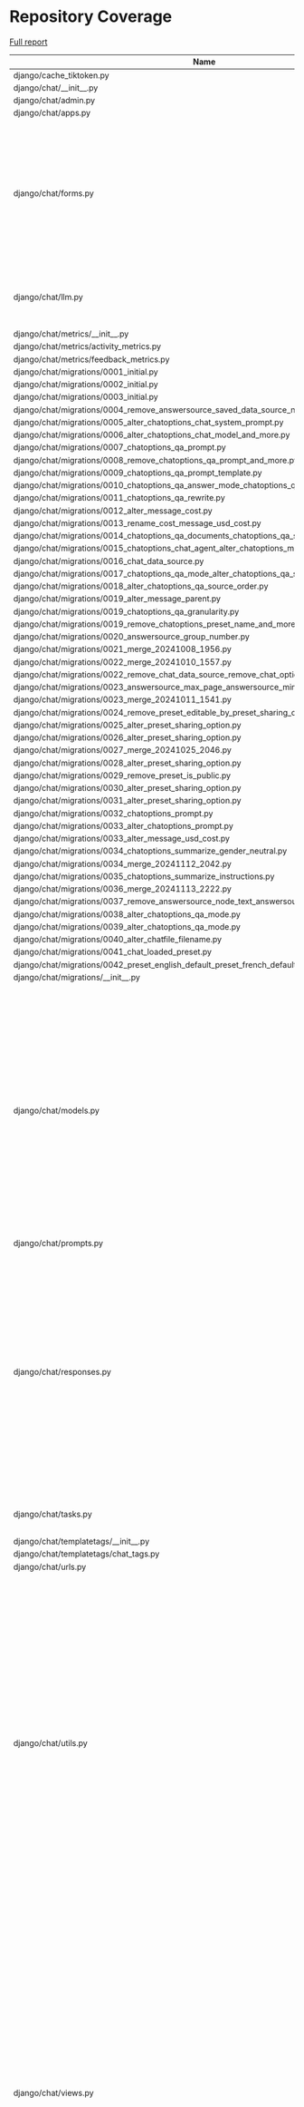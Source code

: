 # Repository Coverage

[Full report](https://htmlpreview.github.io/?https://github.com/justicecanada/otto/blob/python-coverage-comment-action-data/htmlcov/index.html)

| Name                                                                                                          |    Stmts |     Miss |   Cover |   Missing |
|-------------------------------------------------------------------------------------------------------------- | -------: | -------: | ------: | --------: |
| django/cache\_tiktoken.py                                                                                     |        8 |        8 |      0% |      1-17 |
| django/chat/\_\_init\_\_.py                                                                                   |        0 |        0 |    100% |           |
| django/chat/admin.py                                                                                          |        1 |        1 |      0% |         1 |
| django/chat/apps.py                                                                                           |        4 |        0 |    100% |           |
| django/chat/forms.py                                                                                          |      148 |       25 |     83% |38, 46, 78, 98-110, 114-119, 128, 143, 147-152, 161, 332, 334-336, 416-418 |
| django/chat/llm.py                                                                                            |       99 |       13 |     87% |71, 90-92, 98-100, 118-124, 244 |
| django/chat/metrics/\_\_init\_\_.py                                                                           |        0 |        0 |    100% |           |
| django/chat/metrics/activity\_metrics.py                                                                      |        4 |        0 |    100% |           |
| django/chat/metrics/feedback\_metrics.py                                                                      |        3 |        0 |    100% |           |
| django/chat/migrations/0001\_initial.py                                                                       |        6 |        0 |    100% |           |
| django/chat/migrations/0002\_initial.py                                                                       |        6 |        0 |    100% |           |
| django/chat/migrations/0003\_initial.py                                                                       |        7 |        0 |    100% |           |
| django/chat/migrations/0004\_remove\_answersource\_saved\_data\_source\_name.py                               |        4 |        0 |    100% |           |
| django/chat/migrations/0005\_alter\_chatoptions\_chat\_system\_prompt.py                                      |        4 |        0 |    100% |           |
| django/chat/migrations/0006\_alter\_chatoptions\_chat\_model\_and\_more.py                                    |        4 |        0 |    100% |           |
| django/chat/migrations/0007\_chatoptions\_qa\_prompt.py                                                       |        4 |        0 |    100% |           |
| django/chat/migrations/0008\_remove\_chatoptions\_qa\_prompt\_and\_more.py                                    |        4 |        0 |    100% |           |
| django/chat/migrations/0009\_chatoptions\_qa\_prompt\_template.py                                             |        4 |        0 |    100% |           |
| django/chat/migrations/0010\_chatoptions\_qa\_answer\_mode\_chatoptions\_qa\_prune\_and\_more.py              |        4 |        0 |    100% |           |
| django/chat/migrations/0011\_chatoptions\_qa\_rewrite.py                                                      |        4 |        0 |    100% |           |
| django/chat/migrations/0012\_alter\_message\_cost.py                                                          |        4 |        0 |    100% |           |
| django/chat/migrations/0013\_rename\_cost\_message\_usd\_cost.py                                              |        4 |        0 |    100% |           |
| django/chat/migrations/0014\_chatoptions\_qa\_documents\_chatoptions\_qa\_scope.py                            |        4 |        0 |    100% |           |
| django/chat/migrations/0015\_chatoptions\_chat\_agent\_alter\_chatoptions\_mode.py                            |        4 |        0 |    100% |           |
| django/chat/migrations/0016\_chat\_data\_source.py                                                            |        5 |        0 |    100% |           |
| django/chat/migrations/0017\_chatoptions\_qa\_mode\_alter\_chatoptions\_qa\_scope.py                          |        4 |        0 |    100% |           |
| django/chat/migrations/0018\_alter\_chatoptions\_qa\_source\_order.py                                         |        4 |        0 |    100% |           |
| django/chat/migrations/0019\_alter\_message\_parent.py                                                        |        5 |        0 |    100% |           |
| django/chat/migrations/0019\_chatoptions\_qa\_granularity.py                                                  |        4 |        0 |    100% |           |
| django/chat/migrations/0019\_remove\_chatoptions\_preset\_name\_and\_more.py                                  |        6 |        0 |    100% |           |
| django/chat/migrations/0020\_answersource\_group\_number.py                                                   |        4 |        0 |    100% |           |
| django/chat/migrations/0021\_merge\_20241008\_1956.py                                                         |        4 |        0 |    100% |           |
| django/chat/migrations/0022\_merge\_20241010\_1557.py                                                         |        4 |        0 |    100% |           |
| django/chat/migrations/0022\_remove\_chat\_data\_source\_remove\_chat\_options\_and\_more.py                  |        5 |        0 |    100% |           |
| django/chat/migrations/0023\_answersource\_max\_page\_answersource\_min\_page.py                              |        4 |        0 |    100% |           |
| django/chat/migrations/0023\_merge\_20241011\_1541.py                                                         |        4 |        0 |    100% |           |
| django/chat/migrations/0024\_remove\_preset\_editable\_by\_preset\_sharing\_option.py                         |        4 |        0 |    100% |           |
| django/chat/migrations/0025\_alter\_preset\_sharing\_option.py                                                |        4 |        0 |    100% |           |
| django/chat/migrations/0026\_alter\_preset\_sharing\_option.py                                                |        4 |        0 |    100% |           |
| django/chat/migrations/0027\_merge\_20241025\_2046.py                                                         |        4 |        0 |    100% |           |
| django/chat/migrations/0028\_alter\_preset\_sharing\_option.py                                                |        4 |        0 |    100% |           |
| django/chat/migrations/0029\_remove\_preset\_is\_public.py                                                    |        4 |        0 |    100% |           |
| django/chat/migrations/0030\_alter\_preset\_sharing\_option.py                                                |        4 |        0 |    100% |           |
| django/chat/migrations/0031\_alter\_preset\_sharing\_option.py                                                |        4 |        0 |    100% |           |
| django/chat/migrations/0032\_chatoptions\_prompt.py                                                           |        4 |        0 |    100% |           |
| django/chat/migrations/0033\_alter\_chatoptions\_prompt.py                                                    |        4 |        0 |    100% |           |
| django/chat/migrations/0033\_alter\_message\_usd\_cost.py                                                     |        4 |        0 |    100% |           |
| django/chat/migrations/0034\_chatoptions\_summarize\_gender\_neutral.py                                       |        4 |        0 |    100% |           |
| django/chat/migrations/0034\_merge\_20241112\_2042.py                                                         |        4 |        0 |    100% |           |
| django/chat/migrations/0035\_chatoptions\_summarize\_instructions.py                                          |        4 |        0 |    100% |           |
| django/chat/migrations/0036\_merge\_20241113\_2222.py                                                         |        4 |        0 |    100% |           |
| django/chat/migrations/0037\_remove\_answersource\_node\_text\_answersource\_node\_id.py                      |        4 |        0 |    100% |           |
| django/chat/migrations/0038\_alter\_chatoptions\_qa\_mode.py                                                  |        4 |        0 |    100% |           |
| django/chat/migrations/0039\_alter\_chatoptions\_qa\_mode.py                                                  |        4 |        0 |    100% |           |
| django/chat/migrations/0040\_alter\_chatfile\_filename.py                                                     |        4 |        0 |    100% |           |
| django/chat/migrations/0041\_chat\_loaded\_preset.py                                                          |        5 |        0 |    100% |           |
| django/chat/migrations/0042\_preset\_english\_default\_preset\_french\_default\_and\_more.py                  |        6 |        0 |    100% |           |
| django/chat/migrations/\_\_init\_\_.py                                                                        |        0 |        0 |    100% |           |
| django/chat/models.py                                                                                         |      326 |       34 |     90% |31, 80, 225-228, 233-239, 247, 367, 378-379, 384-385, 389-393, 400, 405, 411-412, 415, 443, 459, 521, 525-527, 550, 588, 598 |
| django/chat/prompts.py                                                                                        |        5 |        0 |    100% |           |
| django/chat/responses.py                                                                                      |      293 |       75 |     74% |74, 112, 210, 264, 270-290, 358-359, 364-380, 383-413, 453, 459-469, 519, 565-599, 605-609, 668, 695, 699, 740-741 |
| django/chat/tasks.py                                                                                          |       71 |       16 |     77% |22-30, 92-93, 96-101 |
| django/chat/templatetags/\_\_init\_\_.py                                                                      |        0 |        0 |    100% |           |
| django/chat/templatetags/chat\_tags.py                                                                        |        5 |        0 |    100% |           |
| django/chat/urls.py                                                                                           |        6 |        0 |    100% |           |
| django/chat/utils.py                                                                                          |      314 |       54 |     83% |117, 129-130, 142-146, 190, 209, 211-212, 224-240, 248-249, 256-257, 292-295, 301-308, 339-341, 356-358, 380, 452, 454, 471, 525-532, 540, 557-561, 597-607, 614 |
| django/chat/views.py                                                                                          |      434 |       65 |     85% |93-95, 128, 153-155, 158-160, 184, 204-211, 217, 314-318, 415, 435-455, 486-491, 543, 546, 612, 625, 660-661, 714-722, 786-788, 794-810, 820-821, 830-833, 871-880, 884-886 |
| django/import\_timer.py                                                                                       |        6 |        6 |      0% |       1-8 |
| django/laws/\_\_init\_\_.py                                                                                   |        0 |        0 |    100% |           |
| django/laws/admin.py                                                                                          |        1 |        1 |      0% |         1 |
| django/laws/apps.py                                                                                           |        4 |        0 |    100% |           |
| django/laws/forms.py                                                                                          |       54 |        6 |     89% |24-29, 38, 52-57, 66 |
| django/laws/management/commands/load\_laws\_xml.py                                                            |      442 |      121 |     73% |29, 33-62, 77, 88-90, 106-109, 119-123, 151, 180, 241, 259, 261, 263, 282, 285, 287, 302-303, 305-306, 403-406, 416-434, 460-464, 476, 502, 554-555, 596-598, 714-720, 738-739, 741, 749, 789, 791, 809-811, 841-843, 846-848, 856-858, 860-862, 864-866, 868-870, 923-925, 941-943, 961-967, 1015-1026, 1031, 1040-1041, 1066-1072 |
| django/laws/migrations/0001\_initial.py                                                                       |        5 |        0 |    100% |           |
| django/laws/migrations/0002\_remove\_law\_lang\_remove\_law\_law\_id\_and\_more.py                            |        4 |        0 |    100% |           |
| django/laws/migrations/\_\_init\_\_.py                                                                        |        0 |        0 |    100% |           |
| django/laws/models.py                                                                                         |      104 |       22 |     79% |42-46, 90, 115-118, 152, 156-164, 168-169 |
| django/laws/prompts.py                                                                                        |        2 |        0 |    100% |           |
| django/laws/translation.py                                                                                    |        5 |        0 |    100% |           |
| django/laws/urls.py                                                                                           |        4 |        0 |    100% |           |
| django/laws/utils.py                                                                                          |       70 |       21 |     70% |26-36, 41-47, 59-66, 77, 93-95 |
| django/laws/views.py                                                                                          |      210 |       44 |     79% |64-94, 105, 122, 152-159, 169, 204, 221, 243, 284, 286, 291-293, 305, 309, 335, 343, 351, 361, 368, 427-435 |
| django/librarian/\_\_init\_\_.py                                                                              |        0 |        0 |    100% |           |
| django/librarian/admin.py                                                                                     |        5 |        5 |      0% |       1-7 |
| django/librarian/apps.py                                                                                      |        4 |        0 |    100% |           |
| django/librarian/forms.py                                                                                     |      101 |       19 |     81% |125-126, 204-215, 221-230 |
| django/librarian/metrics/\_\_init\_\_.py                                                                      |        0 |        0 |    100% |           |
| django/librarian/metrics/activity\_metrics.py                                                                 |        9 |        9 |      0% |      1-50 |
| django/librarian/migrations/0001\_initial.py                                                                  |        6 |        0 |    100% |           |
| django/librarian/migrations/0002\_initial.py                                                                  |        7 |        0 |    100% |           |
| django/librarian/migrations/0003\_library\_is\_default\_library.py                                            |        4 |        0 |    100% |           |
| django/librarian/migrations/0004\_document\_cost.py                                                           |        4 |        0 |    100% |           |
| django/librarian/migrations/0005\_rename\_cost\_document\_usd\_cost.py                                        |        4 |        0 |    100% |           |
| django/librarian/migrations/0006\_alter\_library\_options\_library\_is\_personal\_library.py                  |        4 |        0 |    100% |           |
| django/librarian/migrations/0007\_remove\_library\_chat\_datasource\_chat.py                                  |        5 |        0 |    100% |           |
| django/librarian/migrations/0008\_remove\_datasource\_chat.py                                                 |        4 |        0 |    100% |           |
| django/librarian/migrations/0009\_datasource\_chat.py                                                         |        5 |        0 |    100% |           |
| django/librarian/migrations/0010\_document\_pdf\_extraction\_method.py                                        |        4 |        0 |    100% |           |
| django/librarian/migrations/0011\_alter\_datasource\_options\_alter\_library\_options.py                      |        4 |        0 |    100% |           |
| django/librarian/migrations/0012\_remove\_document\_sha256\_hash.py                                           |        4 |        0 |    100% |           |
| django/librarian/migrations/0013\_document\_status\_details.py                                                |        4 |        0 |    100% |           |
| django/librarian/migrations/0014\_alter\_libraryuserrole\_user.py                                             |        6 |        0 |    100% |           |
| django/librarian/migrations/0015\_alter\_document\_extracted\_title\_and\_more.py                             |        4 |        0 |    100% |           |
| django/librarian/migrations/\_\_init\_\_.py                                                                   |        0 |        0 |    100% |           |
| django/librarian/models.py                                                                                    |      288 |       37 |     87% |53-55, 123, 125, 133, 135, 137, 143, 152-153, 164-166, 184, 188, 230, 292-293, 383-392, 407, 435-437, 447-448, 454, 470 |
| django/librarian/tasks.py                                                                                     |      113 |       39 |     65% |42-75, 82, 92, 105, 115, 135, 157-159, 170-173, 192-193 |
| django/librarian/translation.py                                                                               |        8 |        0 |    100% |           |
| django/librarian/urls.py                                                                                      |        4 |        0 |    100% |           |
| django/librarian/utils/markdown\_splitter.py                                                                  |      183 |       10 |     95% |72, 75-77, 88, 123, 137, 260, 270, 277 |
| django/librarian/utils/process\_engine.py                                                                     |      441 |       57 |     87% |44-46, 51, 147, 152, 162-163, 167, 173, 176, 183, 185, 187, 189, 195, 197, 199, 246, 259, 271-272, 285-294, 296-298, 343-349, 386, 410, 426-428, 477-481, 487-491, 495, 543-544, 578, 665, 687 |
| django/librarian/views.py                                                                                     |      288 |       53 |     82% |70-90, 96, 126-148, 184-205, 234-249, 308-309, 328, 335-337, 455, 460 |
| django/manage.py                                                                                              |       11 |       11 |      0% |      3-23 |
| django/otto/\_\_init\_\_.py                                                                                   |        2 |        0 |    100% |           |
| django/otto/admin.py                                                                                          |        0 |        0 |    100% |           |
| django/otto/asgi.py                                                                                           |        8 |        8 |      0% |     10-24 |
| django/otto/celery.py                                                                                         |       16 |        1 |     94% |        69 |
| django/otto/context\_processors.py                                                                            |       10 |        4 |     60% |      9-13 |
| django/otto/forms.py                                                                                          |       68 |        4 |     94% |72, 74, 202-203 |
| django/otto/management/commands/delete\_empty\_chats.py                                                       |       19 |        1 |     95% |        29 |
| django/otto/management/commands/delete\_old\_chats.py                                                         |       20 |        2 |     90% |    31, 35 |
| django/otto/management/commands/delete\_text\_extractor\_files.py                                             |       18 |        0 |    100% |           |
| django/otto/management/commands/reset\_app\_data.py                                                           |      134 |       20 |     85% |68-73, 91, 107-112, 132-137, 158-163, 177-178, 183-186, 201-206, 217 |
| django/otto/management/commands/update\_exchange\_rate.py                                                     |       22 |        3 |     86% |     32-34 |
| django/otto/metrics/\_\_init\_\_.py                                                                           |        0 |        0 |    100% |           |
| django/otto/metrics/activity\_metrics.py                                                                      |        2 |        0 |    100% |           |
| django/otto/metrics/feedback\_metrics.py                                                                      |        3 |        3 |      0% |       1-8 |
| django/otto/migrations/0001\_initial.py                                                                       |        8 |        0 |    100% |           |
| django/otto/migrations/0002\_costtype\_feature\_short\_name\_cost.py                                          |        6 |        0 |    100% |           |
| django/otto/migrations/0003\_cost\_document\_cost\_message\_cost\_request\_id\_and\_more.py                   |        5 |        0 |    100% |           |
| django/otto/migrations/0004\_pilot\_user\_pilot.py                                                            |        5 |        0 |    100% |           |
| django/otto/migrations/0005\_alter\_cost\_date\_incurred.py                                                   |        4 |        0 |    100% |           |
| django/otto/migrations/0006\_cost\_law.py                                                                     |        5 |        0 |    100% |           |
| django/otto/migrations/0007\_alter\_cost\_feature.py                                                          |        4 |        0 |    100% |           |
| django/otto/migrations/0008\_alter\_cost\_cost\_type\_alter\_cost\_document\_and\_more.py                     |        6 |        0 |    100% |           |
| django/otto/migrations/0008\_user\_default\_preset.py                                                         |        5 |        0 |    100% |           |
| django/otto/migrations/0009\_alter\_cost\_cost\_type.py                                                       |        5 |        0 |    100% |           |
| django/otto/migrations/0009\_merge\_20241011\_1541.py                                                         |        4 |        0 |    100% |           |
| django/otto/migrations/0010\_alter\_cost\_cost\_type.py                                                       |        5 |        0 |    100% |           |
| django/otto/migrations/0010\_user\_daily\_max.py                                                              |        4 |        0 |    100% |           |
| django/otto/migrations/0011\_merge\_20241015\_2016.py                                                         |        4 |        0 |    100% |           |
| django/otto/migrations/0011\_remove\_user\_daily\_max\_user\_weekly\_max\_and\_more.py                        |        4 |        0 |    100% |           |
| django/otto/migrations/0012\_remove\_user\_weekly\_max\_override\_user\_weekly\_bonus.py                      |        4 |        0 |    100% |           |
| django/otto/migrations/0013\_alter\_feedback\_otto\_version.py                                                |        4 |        0 |    100% |           |
| django/otto/migrations/0013\_merge\_20241018\_2115.py                                                         |        4 |        0 |    100% |           |
| django/otto/migrations/0014\_merge\_20241104\_1813.py                                                         |        4 |        0 |    100% |           |
| django/otto/migrations/0015\_alter\_feedback\_feedback\_type.py                                               |        4 |        0 |    100% |           |
| django/otto/migrations/0015\_ottostatus.py                                                                    |        4 |        0 |    100% |           |
| django/otto/migrations/0016\_feedback\_priority\_feedback\_status.py                                          |        4 |        0 |    100% |           |
| django/otto/migrations/0016\_ottostatus\_exchange\_rate.py                                                    |        4 |        0 |    100% |           |
| django/otto/migrations/0017\_alter\_cost\_feature\_alter\_feature\_category.py                                |        4 |        0 |    100% |           |
| django/otto/migrations/0017\_feedback\_admin\_notes\_feedback\_created\_by\_and\_more.py                      |        6 |        0 |    100% |           |
| django/otto/migrations/0018\_feedback\_url\_context.py                                                        |        4 |        0 |    100% |           |
| django/otto/migrations/0019\_alter\_feedback\_feedback\_type.py                                               |        4 |        0 |    100% |           |
| django/otto/migrations/0020\_merge\_20241122\_2011.py                                                         |        4 |        0 |    100% |           |
| django/otto/migrations/0021\_merge\_20241127\_1803.py                                                         |        4 |        0 |    100% |           |
| django/otto/migrations/0022\_rename\_weekly\_bonus\_user\_monthly\_bonus\_and\_more.py                        |        4 |        0 |    100% |           |
| django/otto/migrations/0023\_blockedurl.py                                                                    |        4 |        0 |    100% |           |
| django/otto/migrations/\_\_init\_\_.py                                                                        |        0 |        0 |    100% |           |
| django/otto/models.py                                                                                         |      280 |       31 |     89% |26-28, 76-79, 112, 116-119, 154, 193, 196, 212, 233, 240, 258, 375, 378, 430, 436, 460, 464, 468, 472, 518-519, 533, 537, 541, 562 |
| django/otto/rules.py                                                                                          |      158 |       19 |     88% |26, 42, 49, 51, 101-103, 108-110, 115-117, 146, 212-214, 250-251 |
| django/otto/secure\_models.py                                                                                 |      248 |       91 |     63% |21-22, 61, 86-100, 129-130, 135-136, 149-154, 183-224, 248, 268-269, 307, 337, 350, 359, 378, 393, 398, 403, 409-415, 418, 423, 437, 442, 447, 454-482, 485-486, 491-498, 501-502, 508-522, 536-537, 542-552, 557-558, 561-562 |
| django/otto/settings.py                                                                                       |      159 |       23 |     86% |38-41, 51-52, 218-227, 297, 310, 367-374, 403, 493-494 |
| django/otto/tasks.py                                                                                          |       37 |        7 |     81% |11, 16, 38, 48, 61-63 |
| django/otto/templatetags/\_\_init\_\_.py                                                                      |        0 |        0 |    100% |           |
| django/otto/templatetags/filters.py                                                                           |       10 |        1 |     90% |         8 |
| django/otto/templatetags/tags.py                                                                              |       10 |        1 |     90% |        18 |
| django/otto/translation.py                                                                                    |       17 |        0 |    100% |           |
| django/otto/urls.py                                                                                           |       13 |        2 |     85% |   95, 100 |
| django/otto/utils/auth.py                                                                                     |       36 |        6 |     83% |     18-32 |
| django/otto/utils/common.py                                                                                   |       44 |        0 |    100% |           |
| django/otto/utils/decorators.py                                                                               |       62 |        4 |     94% |24-25, 65, 87 |
| django/otto/utils/logging.py                                                                                  |       15 |        0 |    100% |           |
| django/otto/utils/middleware.py                                                                               |       17 |        1 |     94% |        23 |
| django/otto/views.py                                                                                          |      545 |      112 |     79% |61, 66, 71-85, 126, 136-147, 162, 283, 384, 436-439, 455-456, 480, 490-493, 522-532, 544-549, 552, 561, 563-566, 568-569, 571-574, 597, 605, 614, 630-641, 747-748, 779, 781, 783, 797, 799, 806-807, 810-813, 823-829, 839, 841, 843, 848-868, 907, 916-925, 1013, 1044, 1077-1100 |
| django/otto/wsgi.py                                                                                           |        4 |        4 |      0% |     10-16 |
| django/postgres\_wrapper/\_\_init\_\_.py                                                                      |        0 |        0 |    100% |           |
| django/postgres\_wrapper/base.py                                                                              |        6 |        0 |    100% |           |
| django/tests/\_\_init\_\_.py                                                                                  |        0 |        0 |    100% |           |
| django/tests/chat/test\_answer\_sources.py                                                                    |       38 |        0 |    100% |           |
| django/tests/chat/test\_chat\_models.py                                                                       |       36 |        1 |     97% |        48 |
| django/tests/chat/test\_chat\_options.py                                                                      |       54 |        0 |    100% |           |
| django/tests/chat/test\_chat\_procs.py                                                                        |      209 |        0 |    100% |           |
| django/tests/chat/test\_chat\_readonly.py                                                                     |       33 |        0 |    100% |           |
| django/tests/chat/test\_chat\_translate.py                                                                    |       37 |        0 |    100% |           |
| django/tests/chat/test\_chat\_views.py                                                                        |      615 |       11 |     98% |   579-597 |
| django/tests/conftest.py                                                                                      |      170 |        5 |     97% |36, 211, 241-245 |
| django/tests/laws/conftest.py                                                                                 |        9 |        0 |    100% |           |
| django/tests/laws/test\_laws\_utils.py                                                                        |       45 |        0 |    100% |           |
| django/tests/laws/test\_laws\_views.py                                                                        |       45 |        0 |    100% |           |
| django/tests/librarian/test\_document\_loading.py                                                             |      179 |        0 |    100% |           |
| django/tests/librarian/test\_librarian.py                                                                     |      262 |        0 |    100% |           |
| django/tests/librarian/test\_markdown\_splitter.py                                                            |      282 |        0 |    100% |           |
| django/tests/otto/test\_budget.py                                                                             |       37 |        0 |    100% |           |
| django/tests/otto/test\_cleanup.py                                                                            |      210 |        0 |    100% |           |
| django/tests/otto/test\_exchange\_rate\_update.py                                                             |       11 |        0 |    100% |           |
| django/tests/otto/test\_feedback\_dashboard.py                                                                |      109 |        0 |    100% |           |
| django/tests/otto/test\_load\_test.py                                                                         |       64 |        0 |    100% |           |
| django/tests/otto/test\_manage\_users.py                                                                      |      129 |        0 |    100% |           |
| django/tests/otto/test\_otto\_forms.py                                                                        |       11 |        0 |    100% |           |
| django/tests/otto/test\_otto\_models.py                                                                       |       37 |        0 |    100% |           |
| django/tests/otto/test\_otto\_views.py                                                                        |       63 |        0 |    100% |           |
| django/tests/otto/test\_utils\_common.py                                                                      |       13 |        0 |    100% |           |
| django/tests/otto/test\_utils\_middleware.py                                                                  |       35 |        0 |    100% |           |
| django/tests/settings.py                                                                                      |        0 |        0 |    100% |           |
| django/tests/template\_wizard/test\_template\_wizard\_views.py                                                |       19 |        0 |    100% |           |
| django/tests/text\_extractor/test\_tasks.py                                                                   |       39 |        0 |    100% |           |
| django/tests/text\_extractor/test\_utils.py                                                                   |      106 |        0 |    100% |           |
| django/tests/text\_extractor/test\_views.py                                                                   |       95 |        2 |     98% |  150, 161 |
| django/text\_extractor/\_\_init\_\_.py                                                                        |        0 |        0 |    100% |           |
| django/text\_extractor/admin.py                                                                               |        1 |        1 |      0% |         1 |
| django/text\_extractor/apps.py                                                                                |       11 |        1 |     91% |        21 |
| django/text\_extractor/migrations/0001\_initial.py                                                            |        6 |        0 |    100% |           |
| django/text\_extractor/migrations/0002\_remove\_outputfile\_file\_id\_alter\_outputfile\_file\_name.py        |        4 |        0 |    100% |           |
| django/text\_extractor/migrations/0003\_remove\_outputfile\_file\_outputfile\_celery\_task\_ids\_and\_more.py |        4 |        0 |    100% |           |
| django/text\_extractor/migrations/0004\_outputfile\_usd\_cost.py                                              |        4 |        0 |    100% |           |
| django/text\_extractor/migrations/\_\_init\_\_.py                                                             |        0 |        0 |    100% |           |
| django/text\_extractor/models.py                                                                              |       17 |        1 |     94% |        28 |
| django/text\_extractor/tasks.py                                                                               |       18 |        2 |     89% |     34-35 |
| django/text\_extractor/urls.py                                                                                |        4 |        0 |    100% |           |
| django/text\_extractor/utils.py                                                                               |      211 |       42 |     80% |57-80, 115-116, 164-166, 184, 295-297, 351-355, 362-363, 369, 375-379 |
| django/text\_extractor/views.py                                                                               |      108 |       21 |     81% |41, 59-74, 84, 98-106, 119-125, 142, 146, 163, 173, 193-194 |
|                                                                                                     **TOTAL** | **9866** | **1187** | **88%** |           |


## Setup coverage badge

Below are examples of the badges you can use in your main branch `README` file.

### Direct image

[![Coverage badge](https://raw.githubusercontent.com/justicecanada/otto/python-coverage-comment-action-data/badge.svg)](https://htmlpreview.github.io/?https://github.com/justicecanada/otto/blob/python-coverage-comment-action-data/htmlcov/index.html)

This is the one to use if your repository is private or if you don't want to customize anything.

### [Shields.io](https://shields.io) Json Endpoint

[![Coverage badge](https://img.shields.io/endpoint?url=https://raw.githubusercontent.com/justicecanada/otto/python-coverage-comment-action-data/endpoint.json)](https://htmlpreview.github.io/?https://github.com/justicecanada/otto/blob/python-coverage-comment-action-data/htmlcov/index.html)

Using this one will allow you to [customize](https://shields.io/endpoint) the look of your badge.
It won't work with private repositories. It won't be refreshed more than once per five minutes.

### [Shields.io](https://shields.io) Dynamic Badge

[![Coverage badge](https://img.shields.io/badge/dynamic/json?color=brightgreen&label=coverage&query=%24.message&url=https%3A%2F%2Fraw.githubusercontent.com%2Fjusticecanada%2Fotto%2Fpython-coverage-comment-action-data%2Fendpoint.json)](https://htmlpreview.github.io/?https://github.com/justicecanada/otto/blob/python-coverage-comment-action-data/htmlcov/index.html)

This one will always be the same color. It won't work for private repos. I'm not even sure why we included it.

## What is that?

This branch is part of the
[python-coverage-comment-action](https://github.com/marketplace/actions/python-coverage-comment)
GitHub Action. All the files in this branch are automatically generated and may be
overwritten at any moment.
